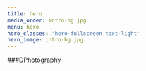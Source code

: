 ```yaml
---
title: hero
media_order: intro-bg.jpg
menu: hero
hero_classes: 'hero-fullscreen text-light'
hero_image: intro-bg.jpg
---
```


###DPhotography